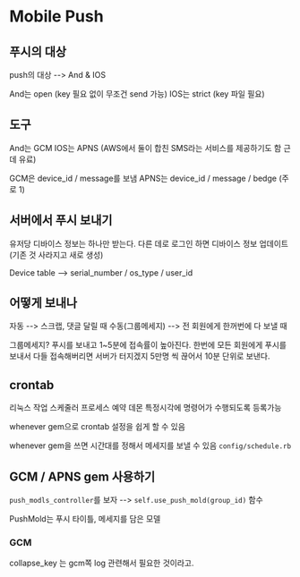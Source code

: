 # Mobile Push

## 푸시의 대상
push의 대상 --> And & IOS

And는 open (key 필요 없이 무조건 send 가능)
IOS는 strict (key 파일 필요)

## 도구
And는 GCM
IOS는 APNS
(AWS에서 둘이 합친 SMS라는 서비스를 제공하기도 함 근데 유료)

GCM은 device_id / message를 보냄
APNS는 device_id / message / bedge (주로 1)

## 서버에서 푸시 보내기
유저당 디바이스 정보는 하나만 받는다.
다른 데로 로그인 하면 디바이스 정보 업데이트 (기존 것 사라지고 새로 생성)

Device table --> serial_number / os_type / user_id

## 어떻게 보내나
자동 --> 스크랩, 댓글 달릴 때
수동(그룹메세지) --> 전 회원에게 한꺼번에 다 보낼 때

그룹메세지?
푸시를 보내고 1~5분에 접속률이 높아진다.
한번에 모든 회원에게 푸시를 보내서 다들 접속해버리면 서버가 터지겠지
5만명 씩 끊어서 10분 단위로 보낸다.

## crontab
리눅스 작업 스케줄러
프로세스 예약 데몬
특정시각에 명령어가 수행되도록 등록가능

whenever gem으로 crontab 설정을 쉽게 할 수 있음

whenever gem을 쓰면 시간대를 정해서 메세지를 보낼 수 있음
`config/schedule.rb`

## GCM / APNS gem 사용하기
`push_modls_controller`를 보자 --> `self.use_push_mold(group_id)` 함수

PushMold는 푸시 타이틀, 메세지를 담은 모델

### GCM
collapse_key 는 gcm쪽 log 관련해서 필요한 것이라고.

